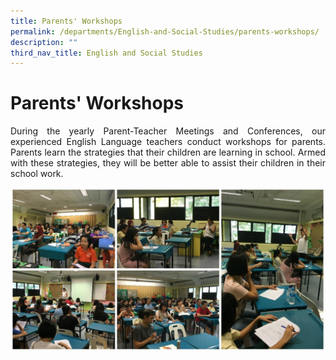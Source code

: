 ```yaml
---
title: Parents' Workshops
permalink: /departments/English-and-Social-Studies/parents-workshops/
description: ""
third_nav_title: English and Social Studies
---
```

# Parents' Workshops

<p style="text-align: justify;"> During the yearly Parent-Teacher Meetings and Conferences, our experienced English Language teachers conduct workshops for parents. Parents learn the strategies that their children are learning in school. Armed with these strategies, they will be better able to assist their children in their school work.</p>

![](/images/Departments/English%20and%20Social%20Studies/17.jpg)